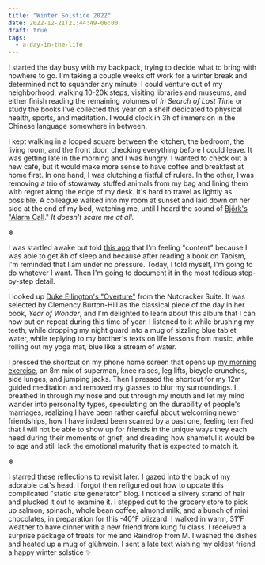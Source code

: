 ```yaml
---
title: "Winter Solstice 2022"
date: 2022-12-21T21:44:49-06:00
draft: true
tags:
  - a-day-in-the-life
---
```

I started the day busy with my backpack, trying to decide what to bring with nowhere to go. I'm taking a couple weeks off work for a winter break and determined not to squander any minute. I could venture out of my neighborhood, walking 10-20k steps, visiting libraries and museums, and either finish reading the remaining volumes of _In Search of Lost Time_ or study the books I've collected this year on a shelf dedicated to physical health, sports, and meditation. I would clock in 3h of immersion in the Chinese language somewhere in between.

I kept walking in a looped square between the kitchen, the bedroom, the living room, and the front door, checking everything before I could leave. It was getting late in the morning and I was hungry. I wanted to check out a new café, but it would make more sense to have coffee and breakfast at home first. In one hand, I was clutching a fistful of rulers. In the other, I was removing a trio of stowaway stuffed animals from my bag and lining them with regret along the edge of my desk. It's hard to travel as lightly as possible. A colleague walked into my room at sunset and laid down on her side at the end of my bed, watching me, until I heard the sound of [Björk's "Alarm Call](https://open.spotify.com/track/0FXA3CxQmpjgP1VS5STnJC?si=d8f384f7159a4026)." _It doesn't scare me at all._

❄

I was startled awake but told [this app](https://howwefeel.org/) that I'm feeling "content" because I was able to get 8h of sleep and because after reading a book on Taoism, I'm reminded that I am under no pressure. Today, I told myself, I'm going to do whatever I want. Then I'm going to document it in the most tedious step-by-step detail.

I looked up [Duke Ellington's "Overture"](https://open.spotify.com/track/3pZvvT5nZbg3pjxKfDAv50?si=84a8530d3dc043ee) from the Nutcracker Suite. It was selected by Clemency Burton-Hill as the classical piece of the day in her book, _Year of Wonder_, and I'm delighted to learn about this album that I can now put on repeat during this time of year. I listened to it while brushing my teeth, while dropping my night guard into a mug of sizzling blue tablet water, while replying to my brother's texts on life lessons from music, while rolling out my yoga mat, blue like a stream of water.

I pressed the shortcut on my phone home screen that opens up [my morning exercise](https://streaksworkout.com/), an 8m mix of superman, knee raises, leg lifts, bicycle crunches, side lunges, and jumping jacks. Then I pressed the shortcut for my 12m guided meditation and removed my glasses to blur my surroundings. I breathed in through my nose and out through my mouth and let my mind wander into personality types, speculating on the durability of people's marriages, realizing I have been rather careful about welcoming newer friendships, how I have indeed been scarred by a past one, feeling terrified that I will not be able to show up for friends in the unique ways they each need during their moments of grief, and dreading how shameful it would be to age and still lack the emotional maturity that is expected to match it.

❄

I starred these reflections to revisit later. I gazed into the back of my adorable cat's head. I forgot then refigured out how to update this complicated "static site generator" blog. I noticed a silvery strand of hair and plucked it out to examine it. I stepped out to the grocery store to pick up salmon, spinach, whole bean coffee, almond milk, and a bunch of mini chocolates, in preparation for this -40°F blizzard. I walked in warm, 31°F weather to have dinner with a new friend from kung fu class. I received a surprise package of treats for me and Raindrop from M. I washed the dishes and heated up a mug of glühwein. I sent a late text wishing my oldest friend a happy winter solstice ✨
